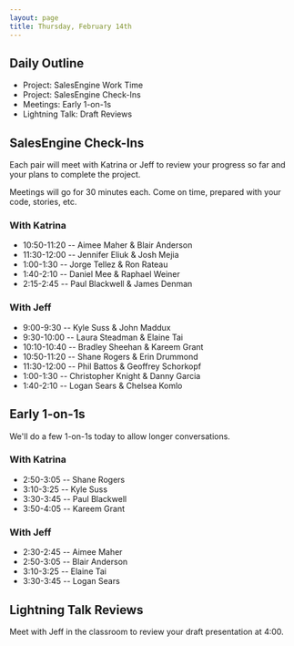 ```yaml
---
layout: page
title: Thursday, February 14th
---
```


## Daily Outline

* Project: SalesEngine Work Time
* Project: SalesEngine Check-Ins
* Meetings: Early 1-on-1s
* Lightning Talk: Draft Reviews

## SalesEngine Check-Ins

Each pair will meet with Katrina or Jeff to review your progress so far and your plans to complete the project.

Meetings will go for 30 minutes each. Come on time, prepared with your code, stories, etc.

### With Katrina

* 10:50-11:20 -- Aimee Maher & Blair Anderson
* 11:30-12:00 -- Jennifer Eliuk & Josh Mejia
* 1:00-1:30 -- Jorge Tellez & Ron Rateau
* 1:40-2:10 -- Daniel Mee & Raphael Weiner
* 2:15-2:45 -- Paul Blackwell & James Denman

### With Jeff

* 9:00-9:30 -- Kyle Suss & John Maddux
* 9:30-10:00 -- Laura Steadman & Elaine Tai
* 10:10-10:40 -- Bradley Sheehan & Kareem Grant
* 10:50-11:20 -- Shane Rogers & Erin Drummond
* 11:30-12:00 -- Phil Battos & Geoffrey Schorkopf
* 1:00-1:30 -- Christopher Knight & Danny Garcia
* 1:40-2:10 -- Logan Sears & Chelsea Komlo

## Early 1-on-1s

We'll do a few 1-on-1s today to allow longer conversations.

### With Katrina

* 2:50-3:05 -- Shane Rogers
* 3:10-3:25 -- Kyle Suss
* 3:30-3:45 -- Paul Blackwell
* 3:50-4:05 -- Kareem Grant

### With Jeff

* 2:30-2:45 -- Aimee Maher
* 2:50-3:05 -- Blair Anderson
* 3:10-3:25 -- Elaine Tai
* 3:30-3:45 -- Logan Sears

## Lightning Talk Reviews

Meet with Jeff in the classroom to review your draft presentation at 4:00.